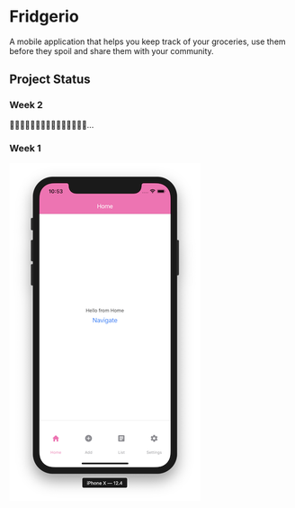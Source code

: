 # Fridgerio
A mobile application that helps you keep track of your groceries, use them before they spoil and share them with your community.

## Project Status

### Week 2
👩🏻‍💻👨🏻‍💻👩🏻‍💻👨🏻‍💻👨🏻‍💻...

### Week 1
![week 1](./screenshots/progress/week1.png)
